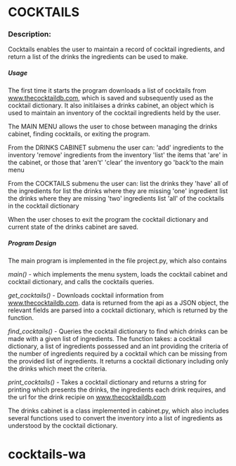 # COCKTAILS

### Description:
Cocktails enables the user to maintain a record of cocktail ingredients, and return a list of the drinks the ingredients can be used to make.

##### Usage

The first time it starts the program downloads a list of cocktails from www.thecocktaildb.com, which is saved and subsequently used as the cocktail dictionary.  It also initilaises a drinks cabinet, an object which is used to maintain an inventory of the cocktail ingredients held by the user.

The MAIN MENU allows the user to chose between managing the drinks cabinet, finding cocktails, or exiting the program.

From the DRINKS CABINET submenu the user can:
'add' ingredients to the inventory
'remove' ingredients from the inventory
'list' the items that 'are' in the cabinet, or those that 'aren't'
'clear' the inventory
go 'back'to the main menu

From the COCKTAILS submenu the user can:
list the drinks they 'have' all of the ingredients for
list the drinks where they are missing 'one' ingredient
list the drinks where they are missing 'two' ingredients
list 'all' of the cocktails in the cocktail dictionary
    
When the user choses to exit the program the cocktail dictionary and current state of the drinks cabinet are saved.

##### Program Design

The main program is implemented in the file project.py, which also contains 

*main()* - which implements the menu system, loads the cocktail cabinet and cocktail dictionary, and calls the cocktails queries.

*get_cocktails()* - Downloads cocktail information from www.thecocktaildb.com.  data is returned from the api as a JSON object, the relevant fields are parsed into a cocktail dictionary, which is returned by the function.

*find_cocktails()* - Queries the cocktail dictionary to find which drinks can be made with a given list of ingredients.  The function takes: a cocktail dictionary, a list of ingredients possessed and an int providing the criteria of the number of ingredients required by a cocktail which can be missing from the provided list of ingredients. It returns a cocktail dictionary including only the drinks which meet the criteria.

*print_cocktails()* - Takes a cocktail dictionary and returns a string for printing which presents the drinks, the ingredients each drink requires, and the url for the drink recipie on www.thecocktaildb.com 

The drinks cabinet is a class implemented in cabinet.py, which also includes several functions used to convert the inventory into a list of ingredients as understood by the cocktail dictionary.
# cocktails-wa
